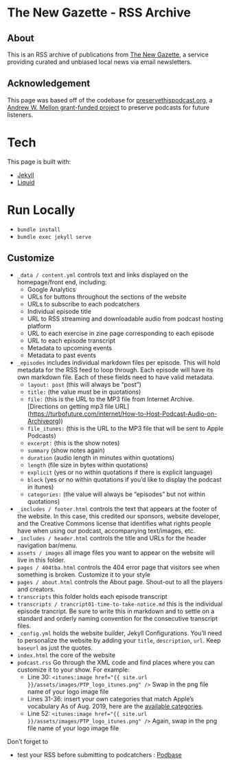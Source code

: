 # The New Gazette - RSS Archive

## About
This is an RSS archive of publications from [The New Gazette](https://newgazette.co), a service providing curated and unbiased local news via email newsletters. 

## Acknowledgement
This page was based off of the codebase for [preservethispodcast.org](http://preservethispodcast.org/), a [Andrew W. Mellon grant-funded project](https://mellon.org/grants/grants-database/grants/new-york-metropolitan-reference-research-library-agency/1711-05080/) to preserve podcasts for future listeners.

# Tech
This page is built with:
 - [Jekyll](https://jekyllrb.com/) 
 - [Liquid](https://shopify.github.io/liquid/)

# Run Locally
 - `bundle install`
 - `bundle exec jekyll serve`

## Customize
   * `_data / content.yml` controls text and links displayed on the homepage/front end, including:
      * Google Analytics
      * URLs for buttons throughout the sections of the website
      * URLs to subscribe to each podcatchers
      * Individual episode title
      * URL to RSS streaming and downloadable audio from podcast hosting platform
      * URL to each exercise in zine page corresponding to each episode
      * URL to each episode transcript
      * Metadata to upcoming events
      * Metadata to past events
   * `_episodes` includes individual markdown files per episode. This will hold metadata for the RSS feed to loop through. Each episode will have its own markdown file. Each of these fields need to have valid metadata.
      * `layout: post` (this will always be “post”)
      * `title:` (the value must be in quotations)
      * `file:` (this is the URL to the MP3 file from Internet Archive. [Directions on getting mp3 file URL] (https://turbofuture.com/internet/How-to-Host-Podcast-Audio-on-Archiveorg))
      * `file_itunes:` (this is the URL to the MP3 file that will be sent to Apple Podcasts)
      * `excerpt:` (this is the show notes)
      * `summary` (show notes again)
      * `duration` (audio length in minutes within quotations)
      * `length` (file size in bytes within quotations)
      * `explicit` (yes or no within quotations if there is explicit language)
      * `block` (yes or no within quotations if you’d like to display the podcast in itunes)
      * `categories:` (the value will always be “episodes” but not within quotations)
   * `_includes / footer.html` controls the text that appears at the footer of the website. In this case, this credited our sponsors, website developer, and the Creative Commons license that identifies what rights people have when using our podcast, accompanying text/images, etc. 
   * `_includes / header.html` controls the title and URLs for the header navigation bar/menu.
   * `assets / images` all image files you want to appear on the website will live in this folder.
   * `pages / 404tba.html` controls the 404 error page that visitors see when something is broken. Customize it to your style 
   * `pages / about.html` controls the About page. Shout-out to all the players and creators.
   * `transcripts` this folder holds each episode transcript 
   * `transcripts / trancript01-time-to-take-notice.md` this is the individual episode trancript. Be sure to write this in markdown and to settle on a standard and orderly naming convention for the consecutive transcript files.
   * `_config.yml` holds the website builder, Jekyll Configurations. You’ll need to personalize the website by adding your `title`, `description`, `url`. Keep `baseurl` as just the quotes.
   * `index.html` the core of the website
   * `podcast.rss` Go through the XML code and find places where you can customize it to your show. For example:
      * Line 30: `<itunes:image href="{{ site.url }}/assets/images/PTP_logo_itunes.png" />` Swap in the png file name of your logo image file
      * Lines 31-36: insert your own categories that match Apple’s vocabulary As of Aug. 2019, here are the [available categories](https://9to5mac.com/2019/08/01/apple-podcasts-categories/).
      * Line 52: `<itunes:image href="{{ site.url }}/assets/images/PTP_logo_itunes.png" />` Again, swap in the png file name of your logo image file

Don’t forget to
   * test your RSS before submitting to podcatchers : [Podbase](https://podba.se/validate/)
